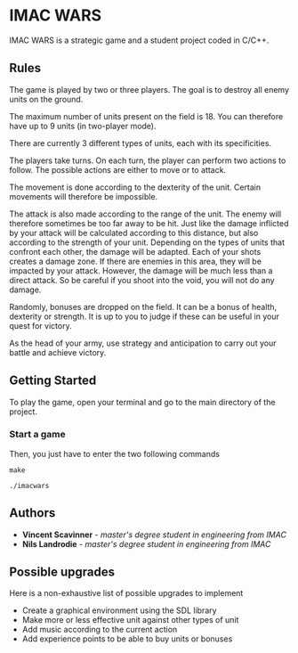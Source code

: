 # IMAC WARS

IMAC WARS is a strategic game and a student project coded in C/C++.

## Rules

The game is played by two or three players. The goal is to destroy all enemy units on the ground.

The maximum number of units present on the field is 18. You can therefore have up to 9 units (in two-player mode).

There are currently 3 different types of units, each with its specificities.

The players take turns. On each turn, the player can perform two actions to follow. The possible actions are either to move or to attack.

The movement is done according to the dexterity of the unit. Certain movements will therefore be impossible.

The attack is also made according to the range of the unit. The enemy will therefore sometimes be too far away to be hit. Just like the damage inflicted by your attack will be calculated according to this distance, but also according to the strength of your unit. Depending on the types of units that confront each other, the damage will be adapted.
Each of your shots creates a damage zone. If there are enemies in this area, they will be impacted by your attack. However, the damage will be much less than a direct attack. So be careful if you shoot into the void, you will not do any damage.

Randomly, bonuses are dropped on the field. It can be a bonus of health, dexterity or strength. It is up to you to judge if these can be useful in your quest for victory.

As the head of your army, use strategy and anticipation to carry out your battle and achieve victory.

## Getting Started

To play the game, open your terminal and go to the main directory of the project.

### Start a game

Then, you just have to enter the two following commands

```
make
```

```
./imacwars
```

## Authors

* **Vincent Scavinner** - *master's degree student in engineering from IMAC*
* **Nils Landrodie** - *master's degree student in engineering from IMAC*

## Possible upgrades

Here is a non-exhaustive list of possible upgrades to implement

* Create a graphical environment using the SDL library
* Make more or less effective unit against other types of unit
* Add music according to the current action
* Add experience points to be able to buy units or bonuses

